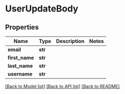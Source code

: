 # UserUpdateBody

## Properties
Name | Type | Description | Notes
------------ | ------------- | ------------- | -------------
**email** | **str** |  | 
**first_name** | **str** |  | 
**last_name** | **str** |  | 
**username** | **str** |  | 

[[Back to Model list]](../README.md#documentation-for-models) [[Back to API list]](../README.md#documentation-for-api-endpoints) [[Back to README]](../README.md)


